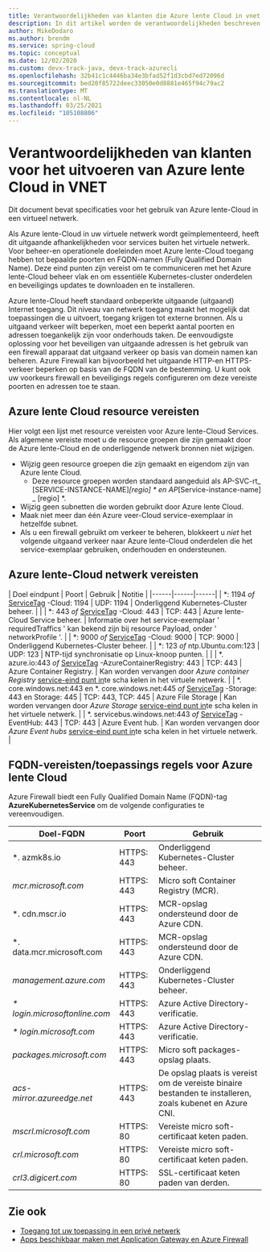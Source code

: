 ```yaml
---
title: Verantwoordelijkheden van klanten die Azure lente Cloud in vnet uitvoeren
description: In dit artikel worden de verantwoordelijkheden beschreven van klanten die Azure lente Cloud in vnet uitvoeren.
author: MikeDodaro
ms.author: brendm
ms.service: spring-cloud
ms.topic: conceptual
ms.date: 12/02/2020
ms.custom: devx-track-java, devx-track-azurecli
ms.openlocfilehash: 32b41c1c4446ba34e3bfad52f1d3cbd7ed72096d
ms.sourcegitcommit: bed20f85722deec33050e0d8881e465f94c79ac2
ms.translationtype: MT
ms.contentlocale: nl-NL
ms.lasthandoff: 03/25/2021
ms.locfileid: "105108806"
---
```

# <a name="customer-responsibilities-for-running-azure-spring-cloud-in-vnet"></a>Verantwoordelijkheden van klanten voor het uitvoeren van Azure lente Cloud in VNET
Dit document bevat specificaties voor het gebruik van Azure lente-Cloud in een virtueel netwerk.

Als Azure lente-Cloud in uw virtuele netwerk wordt geïmplementeerd, heeft dit uitgaande afhankelijkheden voor services buiten het virtuele netwerk. Voor beheer-en operationele doeleinden moet Azure lente-Cloud toegang hebben tot bepaalde poorten en FQDN-namen (Fully Qualified Domain Name). Deze eind punten zijn vereist om te communiceren met het Azure lente-Cloud beheer vlak en om essentiële Kubernetes-cluster onderdelen en beveiligings updates te downloaden en te installeren.

Azure lente-Cloud heeft standaard onbeperkte uitgaande (uitgaand) Internet toegang. Dit niveau van netwerk toegang maakt het mogelijk dat toepassingen die u uitvoert, toegang krijgen tot externe bronnen. Als u uitgaand verkeer wilt beperken, moet een beperkt aantal poorten en adressen toegankelijk zijn voor onderhouds taken. De eenvoudigste oplossing voor het beveiligen van uitgaande adressen is het gebruik van een firewall apparaat dat uitgaand verkeer op basis van domein namen kan beheren. Azure Firewall kan bijvoorbeeld het uitgaande HTTP-en HTTPS-verkeer beperken op basis van de FQDN van de bestemming. U kunt ook uw voorkeurs firewall en beveiligings regels configureren om deze vereiste poorten en adressen toe te staan.

## <a name="azure-spring-cloud-resource-requirements"></a>Azure lente Cloud resource vereisten 

Hier volgt een lijst met resource vereisten voor Azure lente-Cloud Services. Als algemene vereiste moet u de resource groepen die zijn gemaakt door de Azure lente-Cloud en de onderliggende netwerk bronnen niet wijzigen.
- Wijzig geen resource groepen die zijn gemaakt en eigendom zijn van Azure lente Cloud.
  - Deze resource groepen worden standaard aangeduid als AP-SVC-rt_ [SERVICE-INSTANCE-NAME]_[regio] * en AP_[Service-instance-name] _ [regio] *.
- Wijzig geen subnetten die worden gebruikt door Azure lente Cloud.
- Maak niet meer dan één Azure veer-Cloud service-exemplaar in hetzelfde subnet.
- Als u een firewall gebruikt om verkeer te beheren, blokkeert u *niet* het volgende uitgaand verkeer naar Azure lente-Cloud onderdelen die het service-exemplaar gebruiken, onderhouden en ondersteunen.

## <a name="azure-spring-cloud-network-requirements"></a>Azure lente-Cloud netwerk vereisten

  | Doel eindpunt | Poort | Gebruik | Notitie |
  |------|------|------|
  | *: 1194 *of* [ServiceTag](../virtual-network/service-tags-overview.md#available-service-tags) -Cloud: 1194 | UDP: 1194 | Onderliggend Kubernetes-Cluster beheer. | |
  | *: 443 *of* [ServiceTag](../virtual-network/service-tags-overview.md#available-service-tags) -Cloud: 443 | TCP: 443 | Azure lente-Cloud Service beheer. | Informatie over het service-exemplaar ' requiredTraffics ' kan bekend zijn bij resource Payload, onder ' networkProfile '. |
  | *: 9000 *of* [ServiceTag](../virtual-network/service-tags-overview.md#available-service-tags) -Cloud: 9000 | TCP: 9000 | Onderliggend Kubernetes-Cluster beheer. |
  | *: 123 *of* ntp.Ubuntu.com:123 | UDP: 123 | NTP-tijd synchronisatie op Linux-knoop punten. | |
  | *. azure.io:443 *of* [ServiceTag](../virtual-network/service-tags-overview.md#available-service-tags) -AzureContainerRegistry: 443 | TCP: 443 | Azure Container Registry. | Kan worden vervangen door *Azure container Registry* [service-eind punt in](../virtual-network/virtual-network-service-endpoints-overview.md)te scha kelen in het virtuele netwerk. |
  | *. core.windows.net:443 en *. core.windows.net:445 *of* [ServiceTag](../virtual-network/service-tags-overview.md#available-service-tags) -Storage: 443 en Storage: 445 | TCP: 443, TCP: 445 | Azure File Storage | Kan worden vervangen door *Azure Storage* [service-eind punt in](../virtual-network/virtual-network-service-endpoints-overview.md)te scha kelen in het virtuele netwerk. |
  | *. servicebus.windows.net:443 *of* [ServiceTag](../virtual-network/service-tags-overview.md#available-service-tags) -EventHub: 443 | TCP: 443 | Azure Event hub. | Kan worden vervangen door *Azure Event hubs* [service-eind punt in](../virtual-network/virtual-network-service-endpoints-overview.md)te scha kelen in het virtuele netwerk. |
  

## <a name="azure-spring-cloud-fqdn-requirements--application-rules"></a>FQDN-vereisten/toepassings regels voor Azure lente Cloud

Azure Firewall biedt een Fully Qualified Domain Name (FQDN)-tag **AzureKubernetesService** om de volgende configuraties te vereenvoudigen.

  | Doel-FQDN | Poort | Gebruik |
  |------|------|------|
  | *. azmk8s.io | HTTPS: 443 | Onderliggend Kubernetes-Cluster beheer. |
  | <i>mcr.microsoft.com</i> | HTTPS: 443 | Micro soft Container Registry (MCR). |
  | *. cdn.mscr.io | HTTPS: 443 | MCR-opslag ondersteund door de Azure CDN. |
  | *. data.mcr.microsoft.com | HTTPS: 443 | MCR-opslag ondersteund door de Azure CDN. |
  | <i>management.azure.com</i> | HTTPS: 443 | Onderliggend Kubernetes-Cluster beheer. |
  | <i>* login.microsoftonline.com</i> | HTTPS: 443 | Azure Active Directory-verificatie. |
  | <i>* login.microsoft.com</i> | HTTPS: 443 | Azure Active Directory-verificatie. |
  |<i>packages.microsoft.com</i>    | HTTPS: 443 | Micro soft packages-opslag plaats. |
  | <i>acs-mirror.azureedge.net</i> | HTTPS: 443 | De opslag plaats is vereist om de vereiste binaire bestanden te installeren, zoals kubenet en Azure CNI. |
  | *mscrl.microsoft.com* | HTTPS: 80 | Vereiste micro soft-certificaat keten paden. |
  | *crl.microsoft.com* | HTTPS: 80 | Vereiste micro soft-certificaat keten paden. |
  | *crl3.digicert.com* | HTTPS: 80 | SSL-certificaat keten paden van derden. |

## <a name="see-also"></a>Zie ook
* [Toegang tot uw toepassing in een privé netwerk](access-app-virtual-network.md)
* [Apps beschikbaar maken met Application Gateway en Azure Firewall](expose-apps-gateway-azure-firewall.md)